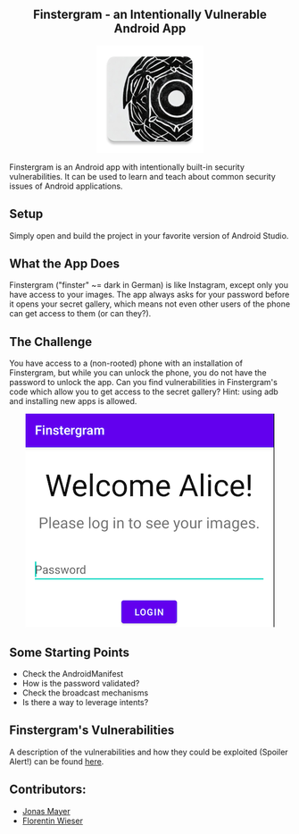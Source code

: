 
<div align="center">
    <h2>Finstergram - an Intentionally Vulnerable Android App</h2>
  <img src="docs/logo.png" />
</div>

Finstergram is an Android app with intentionally built-in security vulnerabilities.
It can be used to learn and teach about common security issues of Android applications.

## Setup

Simply open and build the project in your favorite version of Android Studio.

## What the App Does

Finstergram ("finster" ~= dark in German) is like Instagram, except only you have access to your
images. The app always asks for your password before it opens your secret gallery, which means
not even other users of the phone can get access to them (or can they?).

## The Challenge

You have access to a (non-rooted) phone with an installation of Finstergram, but while you can
unlock the phone, you do not have the password to unlock the app. Can you find vulnerabilities in
Finstergram's code which allow you to get access to the secret gallery?
Hint: using adb and installing new apps is allowed.

<div align="center">
  <img src="docs/login_screen.png" />
</div>

## Some Starting Points

- Check the AndroidManifest
- How is the password validated?
- Check the broadcast mechanisms
- Is there a way to leverage intents?

## Finstergram's Vulnerabilities

A description of the vulnerabilities and how they could be exploited (Spoiler Alert!) can be found [here](docs/Solutions.md).

## Contributors:

* [Jonas Mayer](https://www.linkedin.com/in/jonas-mayer-aa9bba200/)
* [Florentin Wieser](https://www.linkedin.com/in/fwieser/)